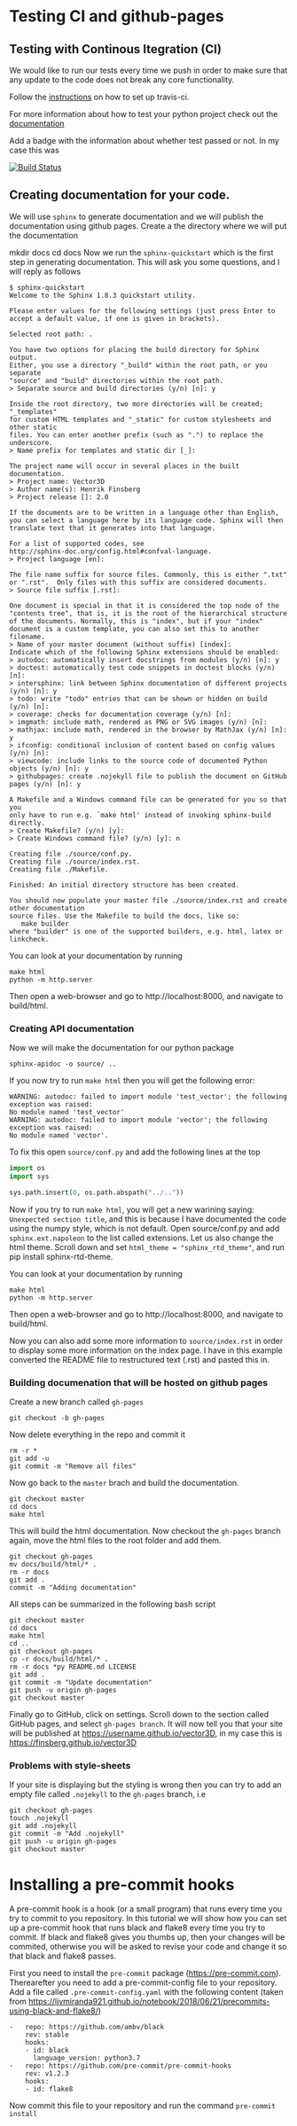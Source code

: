# Testing CI and github-pages

## Testing with Continous Itegration (CI)
We would like to run our tests every time we push in order to make sure that any update to the code does not break any core functionality.

Follow the [instructions](https://docs.travis-ci.com/user/tutorial/) on how to set up travis-ci.

For more information about how to test your python project check out the [documentation](https://docs.travis-ci.com/user/languages/python/)

Add a badge with the information about whether test passed or not. In my case this was

[![Build Status](https://travis-ci.com/finsberg/vector3D.svg?branch=master)](https://travis-ci.com/finsberg/vector3D)


## Creating documentation for your code.

We will use `sphinx` to generate documentation and we will publish the documentation using github pages. 
Create a the directory where we will put the documentation

mkdir docs
cd docs
Now we run the `sphinx-quickstart` which is the first step in generating documentation. This will ask you some questions, and I will reply as follows

```
$ sphinx-quickstart
Welcome to the Sphinx 1.8.3 quickstart utility.

Please enter values for the following settings (just press Enter to
accept a default value, if one is given in brackets).

Selected root path: .

You have two options for placing the build directory for Sphinx output.
Either, you use a directory "_build" within the root path, or you separate
"source" and "build" directories within the root path.
> Separate source and build directories (y/n) [n]: y

Inside the root directory, two more directories will be created; "_templates"
for custom HTML templates and "_static" for custom stylesheets and other static
files. You can enter another prefix (such as ".") to replace the underscore.
> Name prefix for templates and static dir [_]:

The project name will occur in several places in the built documentation.
> Project name: Vector3D
> Author name(s): Henrik Finsberg
> Project release []: 2.0

If the documents are to be written in a language other than English,
you can select a language here by its language code. Sphinx will then
translate text that it generates into that language.

For a list of supported codes, see
http://sphinx-doc.org/config.html#confval-language.
> Project language [en]:

The file name suffix for source files. Commonly, this is either ".txt"
or ".rst".  Only files with this suffix are considered documents.
> Source file suffix [.rst]:

One document is special in that it is considered the top node of the
"contents tree", that is, it is the root of the hierarchical structure
of the documents. Normally, this is "index", but if your "index"
document is a custom template, you can also set this to another filename.
> Name of your master document (without suffix) [index]:
Indicate which of the following Sphinx extensions should be enabled:
> autodoc: automatically insert docstrings from modules (y/n) [n]: y
> doctest: automatically test code snippets in doctest blocks (y/n) [n]:
> intersphinx: link between Sphinx documentation of different projects (y/n) [n]: y
> todo: write "todo" entries that can be shown or hidden on build (y/n) [n]:
> coverage: checks for documentation coverage (y/n) [n]:
> imgmath: include math, rendered as PNG or SVG images (y/n) [n]:
> mathjax: include math, rendered in the browser by MathJax (y/n) [n]: y
> ifconfig: conditional inclusion of content based on config values (y/n) [n]:
> viewcode: include links to the source code of documented Python objects (y/n) [n]: y
> githubpages: create .nojekyll file to publish the document on GitHub pages (y/n) [n]: y

A Makefile and a Windows command file can be generated for you so that you
only have to run e.g. `make html' instead of invoking sphinx-build
directly.
> Create Makefile? (y/n) [y]:
> Create Windows command file? (y/n) [y]: n

Creating file ./source/conf.py.
Creating file ./source/index.rst.
Creating file ./Makefile.

Finished: An initial directory structure has been created.

You should now populate your master file ./source/index.rst and create other documentation
source files. Use the Makefile to build the docs, like so:
   make builder
where "builder" is one of the supported builders, e.g. html, latex or linkcheck.
```

You can look at your documentation by running
```
make html
python -m http.server
```
Then open a web-browser and go to http://localhost:8000, and navigate to build/html.

### Creating API documentation

Now we will make the documentation for our python package

```
sphinx-apidoc -o source/ ..
```

If you now try to run `make html` then you will get the following error:

```
WARNING: autodoc: failed to import module 'test_vector'; the following exception was raised:
No module named 'test_vector'
WARNING: autodoc: failed to import module 'vector'; the following exception was raised:
No module named 'vector'. 
```

To fix this open `source/conf.py` and add the following lines at the top
```Python
import os
import sys

sys.path.insert(0, os.path.abspath("../.."))
```
Now if you try to run `make html`, you will get a new warining saying: `Unexpected section title`, and this is because I have documented the code using the numpy style, which is not default. Open source/conf.py and add `sphinx.ext.napoleon` to the list called extensions. Let us also change the html theme. Scroll down and set `html_theme = "sphinx_rtd_theme"`, and run pip install sphinx-rtd-theme.

You can look at your documentation by running
```
make html
python -m http.server
```
Then open a web-browser and go to http://localhost:8000, and navigate to build/html.

Now you can also add some more information to `source/index.rst` in order to display some more information on the index page. I have in this example converted the README file to restructured text (.rst) and pasted this in.

### Building documenation that will be hosted on github pages

Create a new branch called `gh-pages`
```
git checkout -b gh-pages
```
Now delete everything in the repo and commit it
```
rm -r *
git add -u
git commit -m "Remove all files"
```
Now go back to the `master` brach and build the documentation.
```
git checkout master
cd docs
make html
```
This will build the html documentation. Now checkout the `gh-pages` branch again, move the html files to the root folder and add them.
```
git checkout gh-pages
mv docs/build/html/* .
rm -r docs
git add .
commit -m "Adding documentation"
```

All steps can be summarized in the following bash script
```shell
git checkout master
cd docs
make html
cd ..
git checkout gh-pages
cp -r docs/build/html/* .
rm -r docs *py README.md LICENSE
git add .
git commit -m "Update documentation"
git push -u origin gh-pages
git checkout master
```
Finally go to GitHub, click on settings. Scroll down to the section called GitHub pages, and select `gh-pages branch`.
It will now tell you that your site will be published at https://username.github.io/vector3D, in my case this is https://finsberg.github.io/vector3D

### Problems with style-sheets
If your site is displaying but the styling is wrong then you can try to add an empty file called `.nojekyll` to the `gh-pages` branch, i.e
```
git checkout gh-pages
touch .nojekyll
git add .nojekyll
git commit -m "Add .nojekyll"
git push -u origin gh-pages
git checkout master
```

# Installing a pre-commit hooks

A pre-commit hook is a hook (or a small program) that runs every time you try to commit to you repository. In this tutorial we will show how you can set up a pre-commit hook that runs black and flake8 every time you try to commit. If black and flake8 gives you thumbs up, then your changes will be commited, otherwise you will be asked to revise your code and change it so that black and flake8 passes. 


First you need to install the `pre-commit` package (https://pre-commit.com).
Therearefter you need to add a pre-commit-config file to your repository.
Add a file called `.pre-commit-config.yaml` with the following content (taken from https://ljvmiranda921.github.io/notebook/2018/06/21/precommits-using-black-and-flake8/)
```
-   repo: https://github.com/ambv/black
    rev: stable
    hooks:
    - id: black
      language_version: python3.7
-   repo: https://github.com/pre-commit/pre-commit-hooks
    rev: v1.2.3
    hooks:
    - id: flake8
```
Now commit this file to your repository and run the command `pre-commit install`